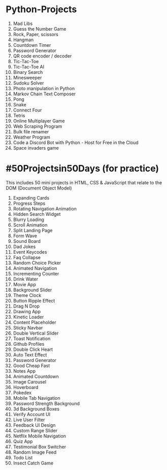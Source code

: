 <h1> Python-Projects </h1>
<p>
  <ol>

  <li> Mad Libs </li>
  <li> Guess the Number Game</li>
  <li> Rock, Paper, scissors</li>
  <li> Hangman</li>
  <li> Countdown Timer</li>
  <li> Password Generator</li>
  <li> QR code encoder / decoder</li>
  <li> Tic-Tac-Toe</li>
  <li> Tic-Tac-Toe AI</li>
  <li> Binary Search</li>
  <li> Minesweeper</li>
  <li> Sudoku Solver</li>
  <li> Photo manipulation in Python</li>
  <li> Markov Chain Text Composer</li>
  <li> Pong</li>
  <li> Snake</li>
  <li> Connect Four</li>
  <li> Tetris</li>
  <li> Online Multiplayer Game</li>
  <li> Web Scraping Program</li>
  <li> Bulk file renamer</li>
  <li> Weather Program</li>
  <li> Code a Discord Bot with Python - Host for Free in the Cloud</li>
     <li> Space invaders game</li>
   
   </ol>
</p>
    

# #50Projectsin50Days (for practice)
This includes 50 mini projects in HTML, CSS & JavaScript that relate to the DOM (Document Object Model) 
<ol>
  <li> Expanding Cards </li>
  <li> Progress Steps </li>
  <li> Rotating Navigation Animation </li>
  <li> Hidden Search Widget </li>
  <li> Blurry Loading </li>
  <li> Scroll Animation </li>
  <li> Split Landing Page </li>
  <li> Form Wave </li>
  <li> Sound Board </li> 
  <li> Dad Jokes </li>
  <li> Event Keycodes </li>
  <li> Faq Collapse </li>
<li> Random Choice Picker </li>
<li> Animated Navigation </li>
<li> Incrementing Counter </li>
<li> Drink Water </li>
<li> Movie App </li>
<li> Background Slider </li>
<li> Theme Clock </li>
<li> Button Ripple Effect </li>
<li> Drag N Drop </li>
<li> Drawing App </li>
<li> Kinetic Loader </li>
<li> Content Placeholder </li>
<li> Sticky Navbar </li>
<li> Double Vertical Slider </li>
<li> Toast Notification </li>
<li> Github Profiles </li>
<li> Double Click Heart </li>
<li> Auto Text Effect </li>
<li> Password Generator </li>
<li> Good Cheap Fast </li>
<li> Notes App </li>
<li> Animated Countdown </li>
<li> Image Carousel </li>
<li> Hoverboard </li>
<li> Pokedex </li>
<li> Mobile Tab Navigation </li>
<li> Password Strength Background </li>
<li> 3d Background Boxes </li>
<li> Verify Account UI </li>
<li> Live User Filter </li>
<li> Feedback UI Design </li>
<li> Custom Range Slider </li>
<li> Netflix Mobile Navigation </li>
<li> Quiz App </li>
<li> Testimonial Box Switcher  </li>
<li> Random Image Feed </li>
<li> Todo List </li>
<li> Insect Catch Game </li>
  </ol>
